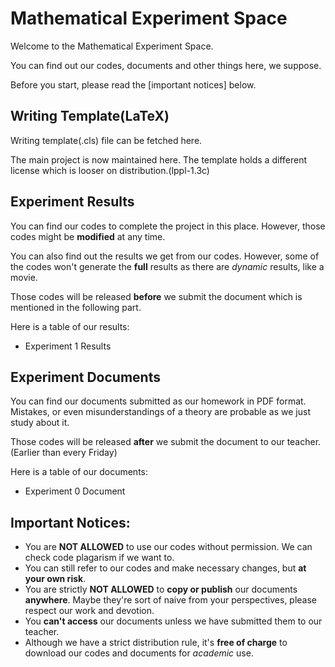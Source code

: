 # Mathematical Experiment Space

Welcome to the Mathematical Experiment Space. 

You can find out our codes, documents and other things here, we suppose.

Before you start, please read the [important notices] below.

## Writing Template(LaTeX)
Writing template(.cls) file can be fetched here.

The main project is now maintained here. The template holds a different license which is looser on distribution.(lppl-1.3c)

## Experiment Results
You can find our codes to complete the project in this place. However, those codes might be **modified** at any time.

You can also find out the results we get from our codes. However, some of the codes won't generate the **full** results as there are *dynamic* results, like a movie.

Those codes will be released **before** we submit the document which is mentioned in the following part.

Here is a table of our results:
* Experiment 1 Results

## Experiment Documents
You can find our documents submitted as our homework in PDF format. Mistakes, or even misunderstandings of a theory are probable as we just study about it.

Those codes will be released **after** we submit the document to our teacher.(Earlier than every Friday)

Here is a table of our documents:
* Experiment 0 Document

## Important Notices:
* You are **NOT ALLOWED** to use our codes without permission. We can check code plagarism if we want to.
* You can still refer to our codes and make necessary changes, but **at your own risk**.
* You are strictly **NOT ALLOWED** to **copy or publish** our documents **anywhere**. Maybe they're sort of naive from your perspectives, please respect our work and devotion.
* You **can't access** our documents unless we have submitted them to our teacher.
* Although we have a strict distribution rule, it's **free of charge** to download our codes and documents for *academic* use.
